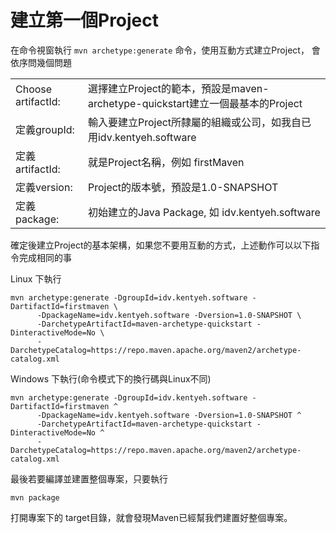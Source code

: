 # 建立第一個Project

在命令視窗執行 `mvn archetype:generate` 命令，使用互動方式建立Project， 會依序問幾個問題

| | |
| --- | --- |
| Choose artifactId: | 選擇建立Project的範本，預設是maven-archetype-quickstart建立一個最基本的Project |
| 定義groupId: | 輸入要建立Project所隸屬的組織或公司，如我自已用idv.kentyeh.software |
| 定義artifactId: | 就是Project名稱，例如 firstMaven |
| 定義version: | Project的版本號，預設是1.0-SNAPSHOT |
| 定義package: | 初始建立的Java Package, 如 idv.kentyeh.software |

確定後建立Project的基本架構，如果您不要用互動的方式，上述動作可以以下指令完成相同的事

Linux 下執行

```shell
mvn archetype:generate -DgroupId=idv.kentyeh.software -DartifactId=firstmaven \
      -DpackageName=idv.kentyeh.software -Dversion=1.0-SNAPSHOT \
      -DarchetypeArtifactId=maven-archetype-quickstart -DinteractiveMode=No \
      -DarchetypeCatalog=https://repo.maven.apache.org/maven2/archetype-catalog.xml
```
Windows 下執行(命令模式下的換行碼與Linux不同)

```shell
mvn archetype:generate -DgroupId=idv.kentyeh.software -DartifactId=firstmaven ^
      -DpackageName=idv.kentyeh.software -Dversion=1.0-SNAPSHOT ^
      -DarchetypeArtifactId=maven-archetype-quickstart -DinteractiveMode=No ^
      -DarchetypeCatalog=https://repo.maven.apache.org/maven2/archetype-catalog.xml
```

最後若要編譯並建置整個專案，只要執行

```shell
mvn package
```

打開專案下的 target目錄，就會發現Maven已經幫我們建置好整個專案。

